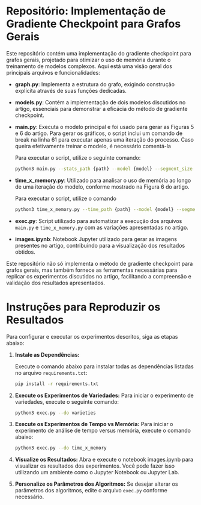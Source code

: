 # Repositório: Implementação de Gradiente Checkpoint para Grafos Gerais

Este repositório contém uma implementação do gradiente checkpoint para grafos gerais, projetado para otimizar o uso de memória durante o treinamento de modelos complexos. Aqui está uma visão geral dos principais arquivos e funcionalidades:

- **graph.py**: Implementa a estrutura do grafo, exigindo construção explícita através de suas funções dedicadas.

- **models.py**: Contém a implementação de dois modelos discutidos no artigo, essenciais para demonstrar a eficácia do método de gradiente checkpoint.

- **main.py**: Executa o modelo principal e foi usado para gerar as Figuras 5 e 6 do artigo. Para gerar os gráficos, o script inclui um comando de break na linha 61 para executar apenas uma iteração do processo. Caso queira efetivamente treinar o modelo, é necessário comentá-la

    Para executar o script, utilize o seguinte comando:
    ```bash
    python3 main.py --stats_path {path} --model {model} --segment_size {segment_size} --hidden_size {hidden_size}
    ```

- **time_x_memory.py**: Utilizado para analisar o uso de memória ao longo de uma iteração do modelo, conforme mostrado na Figura 6 do artigo.

    Para executar o script, utilize o comando
    ```bash
    python3 time_x_memory.py --time_path {path} --model {model} --segment_size {segment_size} --hidden_size {hidden_size} --log_interval {interval}
    ```
- **exec.py**: Script utilizado para automatizar a execução dos arquivos `main.py` e `time_x_memory.py` com as variações apresentadas no artigo.

- **images.ipynb**: Notebook Jupyter utilizado para gerar as imagens presentes no artigo, contribuindo para a visualização dos resultados obtidos.

Este repositório não só implementa o método de gradiente checkpoint para grafos gerais, mas também fornece as ferramentas necessárias para replicar os experimentos discutidos no artigo, facilitando a compreensão e validação dos resultados apresentados.

# Instruções para Reproduzir os Resultados

Para configurar e executar os experimentos descritos, siga as etapas abaixo:

1. **Instale as Dependências:**

   Execute o comando abaixo para instalar todas as dependências listadas no arquivo `requirements.txt`:

   ```bash
   pip install -r requirements.txt
   ```

2. **Execute os Experimentos de Variedades:**
    Para iniciar o experimento de variedades, execute o seguinte comando:
    ```bash
    python3 exec.py --do varieties
    ```

3. **Execute os Experimentos de Tempo vs Memória:**
    Para iniciar o experimento de análise de tempo versus memória, execute o comando abaixo:
    ```bash
    python3 exec.py --do time_x_memory
    ```
4. **Visualize os Resultados:**
    Abra e execute o notebook images.ipynb para visualizar os resultados dos experimentos. Você pode fazer isso utilizando um ambiente como o Jupyter Notebook ou Jupyter Lab.

5. **Personalize os Parâmetros dos Algoritmos:**
    Se desejar alterar os parâmetros dos algoritmos, edite o arquivo `exec.py` conforme necessário.